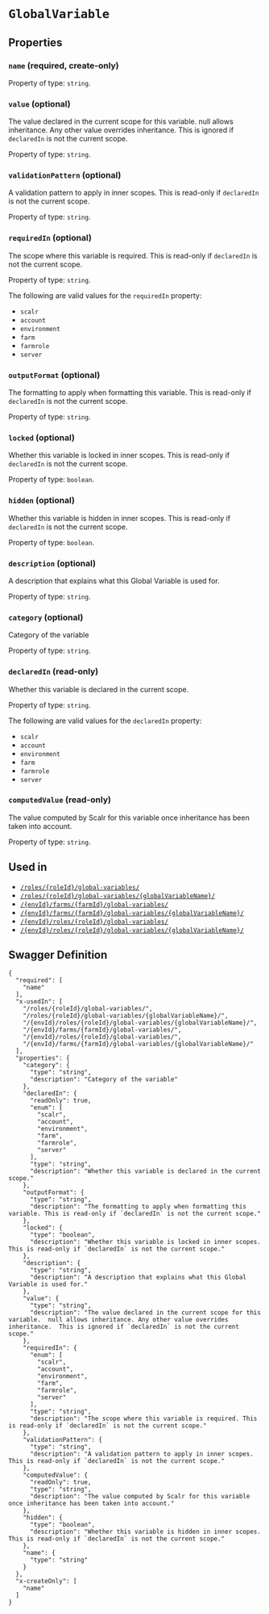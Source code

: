 # `GlobalVariable` #







## Properties ##

### `name` (required, create-only) ###




Property of type: `string`.




### `value` (optional) ###

The value declared in the current scope for this variable.  null allows inheritance. Any other value overrides inheritance.  This is ignored if `declaredIn` is not the current scope.


Property of type: `string`.




### `validationPattern` (optional) ###

A validation pattern to apply in inner scopes. This is read-only if `declaredIn` is not the current scope.


Property of type: `string`.




### `requiredIn` (optional) ###

The scope where this variable is required. This is read-only if `declaredIn` is not the current scope.


Property of type: `string`.

 
The following are valid values for the `requiredIn` property:
  + `scalr`
  + `account`
  + `environment`
  + `farm`
  + `farmrole`
  + `server`



### `outputFormat` (optional) ###

The formatting to apply when formatting this variable. This is read-only if `declaredIn` is not the current scope.


Property of type: `string`.




### `locked` (optional) ###

Whether this variable is locked in inner scopes. This is read-only if `declaredIn` is not the current scope.


Property of type: `boolean`.




### `hidden` (optional) ###

Whether this variable is hidden in inner scopes. This is read-only if `declaredIn` is not the current scope.


Property of type: `boolean`.




### `description` (optional) ###

A description that explains what this Global Variable is used for.


Property of type: `string`.




### `category` (optional) ###

Category of the variable


Property of type: `string`.




### `declaredIn` (read-only) ###

Whether this variable is declared in the current scope.


Property of type: `string`.

 
The following are valid values for the `declaredIn` property:
  + `scalr`
  + `account`
  + `environment`
  + `farm`
  + `farmrole`
  + `server`



### `computedValue` (read-only) ###

The value computed by Scalr for this variable once inheritance has been taken into account.


Property of type: `string`.






## Used in ##

  + [`/roles/{roleId}/global-variables/`](./../rest/api/account/v1beta0/roles/{roleId}/global-variables/)
  + [`/roles/{roleId}/global-variables/{globalVariableName}/`](./../rest/api/account/v1beta0/roles/{roleId}/global-variables/{globalVariableName}/)
  + [`/{envId}/farms/{farmId}/global-variables/`](./../rest/api/user/v1beta0/{envId}/farms/{farmId}/global-variables/)
  + [`/{envId}/farms/{farmId}/global-variables/{globalVariableName}/`](./../rest/api/user/v1beta0/{envId}/farms/{farmId}/global-variables/{globalVariableName}/)
  + [`/{envId}/roles/{roleId}/global-variables/`](./../rest/api/user/v1beta0/{envId}/roles/{roleId}/global-variables/)
  + [`/{envId}/roles/{roleId}/global-variables/{globalVariableName}/`](./../rest/api/user/v1beta0/{envId}/roles/{roleId}/global-variables/{globalVariableName}/)

## Swagger Definition ##

    {
      "required": [
        "name"
      ], 
      "x-usedIn": [
        "/roles/{roleId}/global-variables/", 
        "/roles/{roleId}/global-variables/{globalVariableName}/", 
        "/{envId}/roles/{roleId}/global-variables/{globalVariableName}/", 
        "/{envId}/farms/{farmId}/global-variables/", 
        "/{envId}/roles/{roleId}/global-variables/", 
        "/{envId}/farms/{farmId}/global-variables/{globalVariableName}/"
      ], 
      "properties": {
        "category": {
          "type": "string", 
          "description": "Category of the variable"
        }, 
        "declaredIn": {
          "readOnly": true, 
          "enum": [
            "scalr", 
            "account", 
            "environment", 
            "farm", 
            "farmrole", 
            "server"
          ], 
          "type": "string", 
          "description": "Whether this variable is declared in the current scope."
        }, 
        "outputFormat": {
          "type": "string", 
          "description": "The formatting to apply when formatting this variable. This is read-only if `declaredIn` is not the current scope."
        }, 
        "locked": {
          "type": "boolean", 
          "description": "Whether this variable is locked in inner scopes. This is read-only if `declaredIn` is not the current scope."
        }, 
        "description": {
          "type": "string", 
          "description": "A description that explains what this Global Variable is used for."
        }, 
        "value": {
          "type": "string", 
          "description": "The value declared in the current scope for this variable.  null allows inheritance. Any other value overrides inheritance.  This is ignored if `declaredIn` is not the current scope."
        }, 
        "requiredIn": {
          "enum": [
            "scalr", 
            "account", 
            "environment", 
            "farm", 
            "farmrole", 
            "server"
          ], 
          "type": "string", 
          "description": "The scope where this variable is required. This is read-only if `declaredIn` is not the current scope."
        }, 
        "validationPattern": {
          "type": "string", 
          "description": "A validation pattern to apply in inner scopes. This is read-only if `declaredIn` is not the current scope."
        }, 
        "computedValue": {
          "readOnly": true, 
          "type": "string", 
          "description": "The value computed by Scalr for this variable once inheritance has been taken into account."
        }, 
        "hidden": {
          "type": "boolean", 
          "description": "Whether this variable is hidden in inner scopes. This is read-only if `declaredIn` is not the current scope."
        }, 
        "name": {
          "type": "string"
        }
      }, 
      "x-createOnly": [
        "name"
      ]
    }
